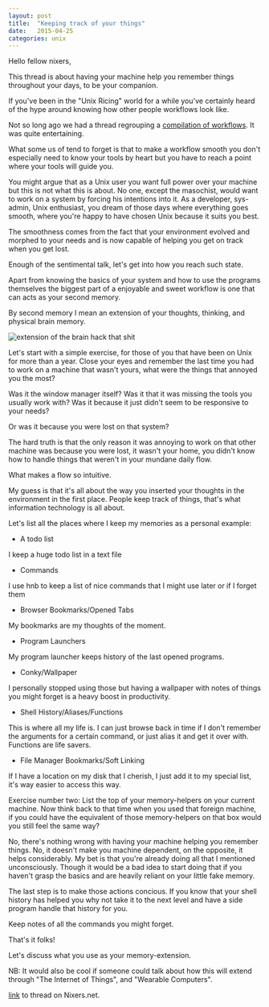 ```yaml
---
layout: post
title:  "Keeping track of your things"
date:   2015-04-25
categories: unix
---
```


Hello fellow nixers,


This thread is about having your machine help you remember things throughout
your days, to be your companion.


If you've been in the "Unix Ricing" world for a while you've certainly heard
of the hype around knowing how other people workflows look like.

Not so long ago we had a thread regrouping a [compilation of workflows](http://nixers.net/showthread.php?tid=1606). It was quite entertaining.


What some us of tend to forget is that to make a workflow smooth you don't
especially need to know your tools by heart but you have to reach a point where
your tools will guide you.


You might argue that as a Unix user you want full power over your machine but
this is not what this is about. No one, except the masochist, would want to work
on a system by forcing his intentions into it. As a developer, sys-admin,
Unix enthusiast, you dream of those days where everything goes smooth, where
you're happy to have chosen Unix because it suits you best.

The smoothness comes from the fact that your environment evolved and morphed to
your needs and is now capable of helping you get on track when you get lost.


Enough of the sentimental talk, let's get into how you reach such state.


Apart from knowing the basics of your system and how to use the programs
themselves the biggest part of a enjoyable and sweet workflow is one that can
acts as your second memory.


By second memory I mean an extension of your thoughts, thinking, and physical
brain memory.

![extension of the brain hack that shit]({{site.baseurl}}/assets/hack_it.png)

Let's start with a simple exercise, for those of you that have been on Unix
for more than a year. Close your eyes and remember the last time you had to
work on a machine that wasn't yours, what were the things that annoyed you the
most?


Was it the window manager itself? Was it that it was missing the tools you
usually work with? Was it because it just didn't seem to be responsive to your
needs?

Or was it because you were lost on that system?


The hard truth is that the only reason it was annoying to work on that other
machine was because you were lost, it wasn't your home, you didn't know how to
handle things that weren't in your mundane daily flow.


What makes a flow so intuitive.


My guess is that it's all about the way you inserted your thoughts in the
environment in the first place.
People keep track of things, that's what information technology is all about.


Let's list all the places where I keep my memories as a personal example:

* A todo list

I keep a huge todo list in a text file

* Commands

I use hnb to keep a list of nice commands that I might use later or if I forget them

* Browser Bookmarks/Opened Tabs

My bookmarks are my thoughts of the moment.

* Program Launchers

My program launcher keeps history of the last opened programs.

* Conky/Wallpaper

I personally stopped using those but having a wallpaper with notes of things
you might forget is a heavy boost in productivity.

* Shell History/Aliases/Functions

This is where all my life is. I can just browse back in time if I don't remember
the arguments for a certain command, or just alias it and get it over with.
Functions are life savers.

* File Manager Bookmarks/Soft Linking

If I have a location on my disk that I cherish, I just add it to my special
list, it's way easier to access this way.


Exercise number two: List the top of your memory-helpers on your current
machine. Now think back to that time when you used that foreign machine, if
you could have the equivalent of those memory-helpers on that box would you
still feel the same way?


No, there's nothing wrong with having your machine helping you remember things.
No, it doesn't make you machine dependent, on the opposite, it helps
considerably. My bet is that you're already doing all that I mentioned
unconsciously. Though it would be a bad idea to start doing that if you haven't
grasp the basics and are heavily reliant on your little fake memory.


The last step is to make those actions concious. If you know that your shell
history has helped you why not take it to the next level and have a side program
handle that history for you.


Keep notes of all the commands you might forget.



That's it folks!


Let's discuss what you use as your memory-extension.



NB: It would also be cool if someone could talk about how this will extend
through "The Internet of Things", and "Wearable Computers".


[link](http://nixers.net/showthread.php?tid=1637) to thread on Nixers.net.

